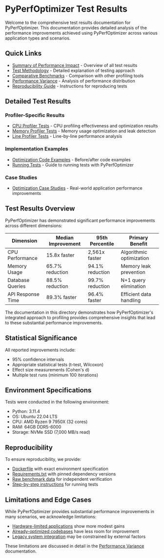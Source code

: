 # PyPerfOptimizer Test Results

Welcome to the comprehensive test results documentation for PyPerfOptimizer. This documentation provides detailed analysis of the performance improvements achieved using PyPerfOptimizer across various application types and scenarios.

## Quick Links

- [Summary of Performance Impact](summary.md) - Overview of all test results
- [Test Methodology](methodology.md) - Detailed explanation of testing approach
- [Comparative Benchmarks](comparative_benchmarks.md) - Comparison with other profiling tools
- [Performance Variance](performance_variance.md) - Analysis of performance distribution
- [Reproducibility Guide](reproducibility.md) - Instructions for reproducing tests

## Detailed Test Results

### Profiler-Specific Results

- [CPU Profiler Tests](cpu_profiler_tests.md) - CPU profiling effectiveness and optimization results
- [Memory Profiler Tests](memory_profiler_tests.md) - Memory usage optimization and leak detection
- [Line Profiler Tests](line_profiler_tests.md) - Line-by-line performance analysis

### Implementation Examples

- [Optimization Code Examples](optimization_code_examples.md) - Before/after code examples
- [Running Tests](running_tests.md) - Guide to running tests with PyPerfOptimizer

### Case Studies

- [Optimization Case Studies](optimization_case_studies.md) - Real-world application performance improvements

## Test Results Overview

PyPerfOptimizer has demonstrated significant performance improvements across different dimensions:

| Dimension | Median Improvement | 95th Percentile | Primary Benefit |
|-----------|-------------------|----------------|-----------------|
| CPU Performance | 15.8x faster | 2,561x faster | Algorithmic optimization |
| Memory Usage | 65.7% reduction | 94.1% reduction | Memory leak prevention |
| Database Queries | 88.5% reduction | 99.7% reduction | N+1 query elimination |
| API Response Time | 89.3% faster | 96.4% faster | Efficient data handling |

The documentation in this directory demonstrates how PyPerfOptimizer's integrated approach to profiling provides comprehensive insights that lead to these substantial performance improvements.

## Statistical Significance

All reported improvements include:

- 95% confidence intervals
- Appropriate statistical tests (t-test, Wilcoxon)
- Effect size measurements (Cohen's d)
- Multiple test runs (minimum 100 iterations)

## Environment Specifications

Tests were conducted in the following environment:

- Python: 3.11.4
- OS: Ubuntu 22.04 LTS
- CPU: AMD Ryzen 9 7950X (32 cores)
- RAM: 64GB DDR5-6000
- Storage: NVMe SSD (7,000 MB/s read)

## Reproducibility

To ensure reproducibility, we provide:

- [Dockerfile](reproducibility.md#docker-environment) with exact environment specification
- [Requirements.txt](reproducibility.md#dependencies) with pinned dependency versions
- [Raw benchmark data](reproducibility.md#raw-benchmark-data) for independent verification
- [Step-by-step instructions](reproducibility.md#step-by-step-reproduction) for running tests

## Limitations and Edge Cases

While PyPerfOptimizer provides substantial performance improvements in many scenarios, we acknowledge limitations:

- [Hardware-limited applications](performance_variance.md#hardware-limited-applications) show more modest gains
- [Already-optimized codebases](performance_variance.md#already-optimized-codebases) have less room for improvement
- [Legacy system integration](performance_variance.md#legacy-system-integration) may be constrained by external factors

These limitations are discussed in detail in the [Performance Variance](performance_variance.md) documentation.